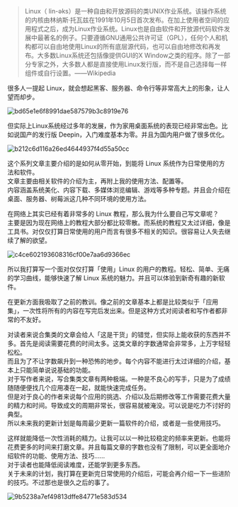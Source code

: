 > Linux（ lin-əks）是一种自由和开放源码的类UNIX作业系统。该操作系统的内核由林纳斯·托瓦兹在1991年10月5日首次发布。在加上使用者空间的应用程式之后，成为Linux作业系统。Linux也是自由软件和开放源代码软件发展中最著名的例子。只要遵循GNU通用公共许可证（GPL），任何个人和机构都可以自由地使用Linux的所有底层源代码，也可以自由地修改和再发布。大多数Linux系统还包括像提供GUI的X Window之类的程序。除了一部分专家之外，大多数人都是直接使用Linux发行版，而不是自己选择每一样组件或自行设置。——Wikipedia

很多人一提起 Linux，就会想起黑客、服务器、命令行等非常高大上的形象，让人望而却步。  

![bd65e1e6f8991dae587579b3c8919e76](https://user-images.githubusercontent.com/11361630/132099381-414e5efe-aa92-4ae2-8fcc-e46bae3135f9.jpg)

但实际上Linux系统经过多年的发展，作为家用桌面系统的表现已经非常出色。比如说国产的发行版 Deepin，入门难度基本为零。并且为国内用户做了很多优化。  

![b212c6d116a26ed4644937f4d55a50cc](https://user-images.githubusercontent.com/11361630/132099405-ae437f84-2d43-48aa-b87b-51d60b2125ea.jpg)

这个系列文章主要介绍的是如何从零开始，到能将 Linux 系统作为日常使用的方法和软件。  
文章主要由相关软件的介绍为主，再附上我的使用方法、配置等。  
内容涵盖系统美化、内容下载、多媒体浏览编辑、游戏等多种专题。并且会介绍在桌面、服务器、树莓派这几种不同环境的使用方法。  

在网络上其实已经有着非常多的 Linux 教程，那么我为什么要自己写文章呢？  
主要是因为现在网络上的教程大部分都比较零散。而系统的教程又太过详细，像是工具书。对仅仅打算日常使用的用户而言有很多不相关的知识。很容易让人失去继续了解的欲望。  

![c4ce602193608316cf00e7aa6d9366ec](https://user-images.githubusercontent.com/11361630/132099427-675cf3f2-0af8-4c75-91c3-cc5024ce5aee.jpg)

所以我打算写一个面对仅仅打算「使用」Linux 的用户的教程。轻松、简单、无痛的学习曲线，能够快速了解 Linux 系统的魅力。并且可以体验到新奇有趣的新软件。  

在更新方面我吸取了之前的教训。像之前的文章基本上都是比较类似于「应用集」，一次性将所有的内容在写完后发出来。但是这种方式对阅读者和写作者都非常的不友好。  

对读者来说合集类的文章会给人「这是干货」的错觉，但实际上能收获的东西并不多。首先是阅读需要花费的时间太多。这类文章的字数通常会非常多，上万字轻轻松松。  
而且为了不让字数飙升到一种恐怖的地步。每个内容不能进行太过详细的介绍，基本上只能简单说说基础的功能。  
对于写作者来说，写合集类文章有两种极端。一种是不良心的写手，只是为了成绩随随便便找几个应用凑在一起，就能快速完成任务。  
但是对于良心的作者来说每个应用的挑选、介绍以及后期修改等工作需要花费大量的精力和时间。导致成文的周期非常长，很容易就被淹没。可以说是吃力不讨好的典型。  
所以未来我的更新计划是每周最少更新一篇软件的介绍，或者是一些使用技巧。  

这样就能降低一次性消耗的精力。让我可以以一种比较稳定的频率来更新。也能将花费更多的时间来打磨文章。并且每篇文章的字数也没有了限制，可以更全面地介绍软件的功能、使用方法、技巧……  
对于读者也能降低阅读难度，还能学到更多东西。  
关于未来的计划，我打算在更新完日常使用的介绍后，可能会再介绍一下一些进阶的技巧。不过那也是很久之后的事了。  

![9b5238a7ef49813dffe84771e583d534](https://user-images.githubusercontent.com/11361630/132099439-42019a09-7e49-4fb7-adfa-ef9a7f0ecb2f.jpg)
